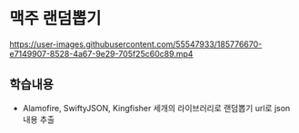 
# 맥주 랜덤뽑기
https://user-images.githubusercontent.com/55547933/185776670-e7149907-8528-4a67-9e29-705f25c60c89.mp4


## 학습내용
-  Alamofire, SwiftyJSON, Kingfisher 세개의 라이브러리로 랜덤뽑기 url로 json내용 추출
